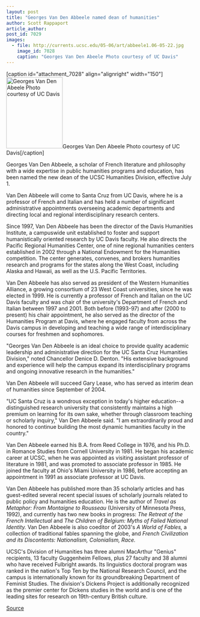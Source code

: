 ```yaml
---
layout: post
title: "Georges Van Den Abbeele named dean of humanities"
author: Scott Rappaport
article_author: 
post_id: 7029
images:
  - file: http://currents.ucsc.edu/05-06/art/abbeele1.06-05-22.jpg
    image_id: 7028
    caption: "Georges Van Den Abeele Photo courtesy of UC Davis"
---
```


[caption id="attachment_7028" align="alignright" width="150"]<a href="http://dev-ucsc-news.pantheonsite.io/wp-content/uploads/2006/05/abbeele1.06-05-22.jpg"><img class="size-full wp-image-7028" src="http://dev-ucsc-news.pantheonsite.io/wp-content/uploads/2006/05/abbeele1.06-05-22.jpg" alt="Georges Van Den Abeele Photo courtesy of UC Davis" width="150" height="189" /></a>Georges Van Den Abeele Photo courtesy of UC Davis[/caption]
<a name="content" id="content"></a>
<p>
  Georges Van Den Abbeele, a scholar of French literature and philosophy with a wide expertise in public humanities programs and education, has been named the new dean of the UCSC Humanities Division, effective July 1.
</p>
<p>
  Van Den Abbeele will come to Santa Cruz from UC Davis, where he is a professor of French and Italian and has held a number of significant administrative appointments overseeing academic departments and directing local and regional interdisciplinary research centers.
</p>
<p>
  Since 1997, Van Den Abbeele has been the director of the Davis Humanities Institute, a campuswide unit established to foster and support humanistically oriented research by UC Davis faculty. He also directs the Pacific Regional Humanities Center, one of nine regional humanities centers established in 2002 through a National Endowment for the Humanities competition. The center generates, convenes, and brokers humanities research and programs for the states along the West Coast, including Alaska and Hawaii, as well as the U.S. Pacific Territories.
</p>
<p>
  Van Den Abbeele has also served as president of the Western Humanities Alliance, a growing consortium of 23 West Coast universities, since he was elected in 1999. He is currently a professor of French and Italian on the UC Davis faculty and was chair of the university's Department of French and Italian between 1997 and 2001. Both before (1993-97) and after (2000 to present) his chair appointment, he also served as the director of the Humanities Program at Davis, where he engaged faculty from across the Davis campus in developing and teaching a wide range of interdisciplinary courses for freshmen and sophomores.
</p>
<p>
  "Georges Van Den Abbeele is an ideal choice to provide quality academic leadership and administrative direction for the UC Santa Cruz Humanities Division," noted Chancellor Denice D. Denton. "His extensive background and experience will help the campus expand its interdisciplinary programs and ongoing innovative research in the humanities."
</p>
<p>
  Van Den Abbeele will succeed Gary Lease, who has served as interim dean of humanities since September of 2004.
</p>
<p>
  "UC Santa Cruz is a wondrous exception in today's higher education--a distinguished research university that consistently maintains a high premium on learning for its own sake, whether through classroom teaching or scholarly inquiry," Van Den Abbeele said. "I am extraordinarily proud and honored to continue building the most dynamic humanities faculty in the country."
</p>
<p>
  Van Den Abbeele earned his B.A. from Reed College in 1976, and his Ph.D. in Romance Studies from Cornell University in 1981. He began his academic career at UCSC, when he was appointed as visiting assistant professor of literature in 1981, and was promoted to associate professor in 1985. He joined the faculty at Ohio's Miami University in 1986, before accepting an appointment in 1991 as associate professor at UC Davis.
</p>
<p>
  Van Den Abbeele has published more than 35 scholarly articles and has guest-edited several recent special issues of scholarly journals related to public policy and humanities education. He is the author of <i>Travel as Metaphor: From Montaigne to Rousseau</i> (University of Minnesota Press, 1992), and currently has two new books in progress: <i>The Retreat of the French Intellectual</i> and <i>The Children of Belgium: Myths of Failed National Identity.</i> Van Den Abbeele is also coeditor of 2003's <i>A World of Fables,</i> a collection of traditional fables spanning the globe, and <i>French Civilization and its Discontents: Nationalism, Colonialism, Race.</i>
</p>
<p>
  UCSC's Division of Humanities has three alumni MacArthur "Genius" recipients, 13 faculty Guggenheim Fellows, plus 27 faculty and 38 alumni who have received Fulbright awards. Its linguistics doctoral program was ranked in the nation's Top Ten by the National Research Council, and the campus is internationally known for its groundbreaking Department of Feminist Studies. The division's Dickens Project is additionally recognized as the premier center for Dickens studies in the world and is one of the leading sites for research on 19th-century British culture.
</p>
<p><a href="http://www1.ucsc.edu/currents/05-06/05-15/humanities.asp" title="Permalink to humanities">Source</a></p>
